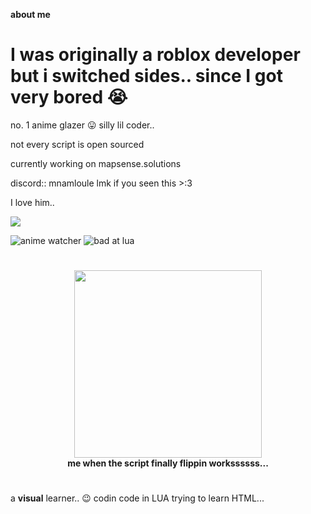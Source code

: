 **about me**
# I was originally a roblox developer but i switched sides.. since I got very bored 😭

no. 1 anime glazer 😛
silly lil coder..

not every script is open sourced

currently working on mapsense.solutions

discord::  mnamloule
lmk if you seen this >:3

I love him..

![](https://komarev.com/ghpvc/?username=nbamwyd)

![anime watcher](https://img.shields.io/badge/anime-glazer-ff69b4)
![bad at lua](https://img.shields.io/badge/roblox-scripter-in%20recovery-critical)

# 

<p align="center">
  <img src="https://i.pinimg.com/736x/84/81/ff/8481ffb726a454888a12f2391c121f6d.jpg" width="300"/>
  <br>
  <b>me when the script finally flippin workssssss...</b>
</p>

#

a **visual** learner.. 😉
codin code in LUA
trying to learn HTML...
